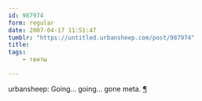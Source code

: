 ```yaml
---
id: 987974
form: regular
date: 2007-04-17 11:51:47
tumblr: "https://untitled.urbansheep.com/post/987974"
title:
tags:
    - твиты

---
```


<p>urbansheep: Going&hellip; going&hellip; gone meta. <a href="http://twitter.com/urbansheep/statuses/30767481">¶</a></p>

